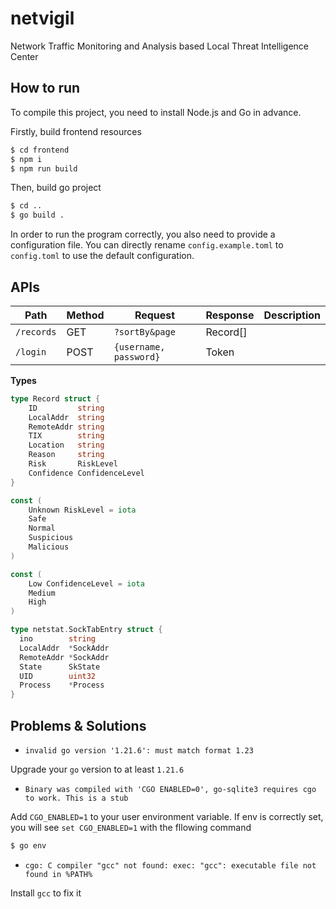 # netvigil

Network Traffic Monitoring and Analysis based Local Threat Intelligence Center

## How to run

To compile this project, you need to install Node.js and Go in advance.

Firstly, build frontend resources

```bash
$ cd frontend
$ npm i
$ npm run build
```

Then, build go project

```bash
$ cd ..
$ go build .
```

In order to run the program correctly, you also need to provide a configuration file. You can directly rename `config.example.toml` to `config.toml` to use the default configuration.

## APIs

| Path       | Method | Request                | Response | Description |
| ---------- | ------ | ---------------------- | -------- | ----------- |
| `/records` | GET    | `?sortBy&page`         | Record[] |             |
| `/login`   | POST   | `{username, password}` | Token    |             |

**Types**

```go
type Record struct {
	ID         string
	LocalAddr  string
	RemoteAddr string
	TIX        string
	Location   string
	Reason     string
	Risk       RiskLevel
	Confidence ConfidenceLevel
}

const (
	Unknown RiskLevel = iota
	Safe
	Normal
	Suspicious
	Malicious
)

const (
	Low ConfidenceLevel = iota
	Medium
	High
)
```

```go
type netstat.SockTabEntry struct {
  ino        string
  LocalAddr  *SockAddr
  RemoteAddr *SockAddr
  State      SkState
  UID        uint32
  Process    *Process
}
```

## Problems & Solutions
* `invalid go version '1.21.6': must match format 1.23`

Upgrade your `go` version to at least `1.21.6`

* `Binary was compiled with 'CGO ENABLED=0', go-sqlite3 requires cgo to work. This is a stub`

Add `CGO_ENABLED=1` to your user environment variable. If env is correctly set, you will see `set CGO_ENABLED=1` with the fllowing command
```bash
$ go env
```

* `cgo: C compiler "gcc" not found: exec: "gcc": executable file not found in %PATH%`

Install `gcc` to fix it